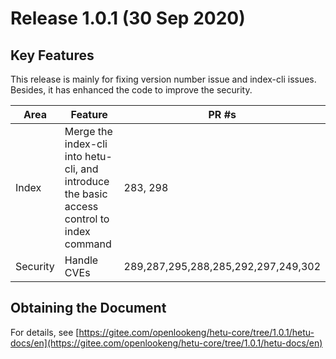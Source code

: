 # Release 1.0.1 (30 Sep 2020)

## Key Features

This release is mainly for fixing version number issue and index-cli issues. Besides, it has enhanced the code to improve the security.

| Area                    | Feature                                                      | PR #s                                                        |
| ----------------------- | ------------------------------------------------------------ | ------------------------------------------------------------ |
| Index                | Merge the index-cli into hetu-cli, and introduce the basic access control to index command                                               | 283, 298                                                          |
| Security | Handle CVEs | 289,287,295,288,285,292,297,249,302                                                           |

## Obtaining the Document 

For details, see [https://gitee.com/openlookeng/hetu-core/tree/1.0.1/hetu-docs/en](https://gitee.com/openlookeng/hetu-core/tree/1.0.1/hetu-docs/en)